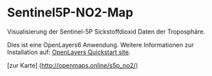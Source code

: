 # Sentinel5P-NO2-Map
Visualisierung der Sentinel-5P Sickstoffdioxid Daten der Troposphäre.

Dies ist eine OpenLayers6 Anwendung. Weitere Informationen zur Installation auf:  [OpenLayers Quickstart site](https://openlayers.org/en/latest/doc/quickstart.html).

[zur Karte] (http://openmaps.online/s5p_no2/)
